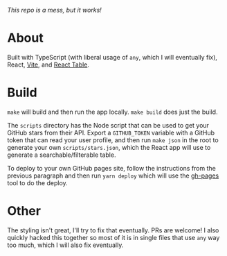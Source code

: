 _This repo is a mess, but it works!_

# About

Built with TypeScript (with liberal usage of `any`, which I will eventually fix), React, [Vite](https://vitejs.dev/), and [React Table](https://react-table.tanstack.com/).

# Build

`make` will build and then run the app locally. `make build` does just the build.

The `scripts` directory has the Node script that can be used to get your GitHub stars from their API. Export a `GITHUB_TOKEN` variable with a GitHub token that can read your user profile, and then run `make json` in the root to generate your own `scripts/stars.json`, which the React app will use to generate a searchable/filterable table.

To deploy to your own GitHub pages site, follow the instructions from the previous paragraph and then run `yarn deploy` which will use the [gh-pages](https://github.com/tschaub/gh-pages) tool to do the deploy.

# Other

The styling isn't great, I'll try to fix that eventually. PRs are welcome! I also quickly hacked this together so most of it is in single files that use `any` way too much, which I will also fix eventually.

